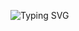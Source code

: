 ![Typing SVG](https://readme-typing-svg.demolab.com?font=Fira+Code&pause=1000&width=435&lines=%F0%9F%91%8B%F0%9F%8F%BBHi+!+I+am+SUN;Front-end+development+learner+%E2%98%BA%EF%B8%8F;Majoring+in+Software+Engineering+%F0%9F%93%91;Hope+to+contribute+to+open+source...)
